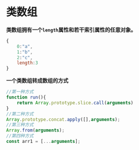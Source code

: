 # 类数组

**类数组拥有一个`length`属性和若干索引属性的任意对象。**
```js
{
    0:"a",
    1:"b",
    2:"c",
    length:3
}
```
**一个类数组转成数组的方式**
```js
//第一种方式
function run(){
    return Array.prototype.slice.call(arguments)
}
//第二种方式
Array.prototype.concat.apply([],arguments);
//第三种方式
Array.from(arguments);
//第四种方式
const arr1 = [...arguments];
```